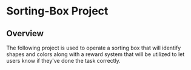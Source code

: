 # Sorting-Box Project

## Overview
The following project is used to operate a sorting box that will identify shapes and colors along with a reward system that will be utilized to let users know if they've done the task correctly.
